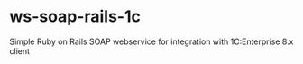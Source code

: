 # ws-soap-rails-1c
Simple Ruby on Rails SOAP webservice for integration with 1C:Enterprise 8.x client
